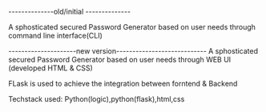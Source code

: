 --------------old/initial --------------

A sphosticated secured Password Generator based on user needs through command line interface(CLI)






---------------------new version----------------------------
A sphosticated secured Password Generator based on user needs through WEB UI (developed HTML & CSS)

FLask is used to achieve the integration between forntend & Backend

Techstack used: Python(logic),python(flask),html,css
